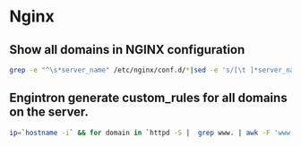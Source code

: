 # Nginx

## Show all domains in NGINX configuration

```bash
grep -e "^\s*server_name" /etc/nginx/conf.d/*|sed -e 's/[\t ]*server_name//g;'|sed -e "s/ /\+/g"|sed -e 's/;//g'|while read line; do for i in $line; do echo -n "$i "|sed -e 's/://'  -e 's/\+/\n  |--/g'; done ;echo; done; echo
```

## Engintron generate custom_rules for all domains on the server.

```bash
ip=`hostname -i` && for domain in `httpd -S |  grep www. | awk -F 'www.' '{print $2}'`;do printf "if ( \$host ~ \"%s\") {set \$PROXY_DOMAIN_OR_IP \"$ip\";}\n" $domain ;done >> /etc/nginx/custom_rules && service nginx reload
```
